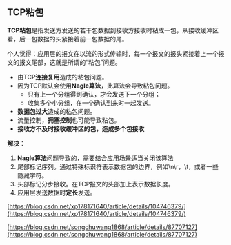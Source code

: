## TCP粘包
**TCP粘包**是指发送方发送的若干包数据到接收方接收时粘成一包，从接收缓冲区看，后一包数据的头紧接着前一包数据的尾。


个人觉得：应用层的报文在以流的形式传输时，每一个报文的报头紧接着上一个报文的报文尾部，这就是所谓的“粘包”问题。

- 由TCP**连接复用**造成的粘包问题。
- 因为TCP默认会使用**Nagle算法**，此算法会导致粘包问题。
  - 只有上一个分组得到确认，才会发送下一个分组；
  - 收集多个小分组，在一个确认到来时一起发送。
- **数据包过大**造成的粘包问题。
- 流量控制，**拥塞控制**也可能导致粘包。
- **接收方不及时接收缓冲区的包，造成多个包接收**

**解决**：

1. **Nagle算法**问题导致的，需要结合应用场景适当关闭该算法
2. 尾部标记序列。通过特殊标识符表示数据包的边界，例如\n\r，\t，或者一些隐藏字符。
3. 头部标记分步接收。在TCP报文的头部加上表示数据长度。
4. 应用层发送数据时**定长**发送。

[https://blog.csdn.net/xp178171640/article/details/104746379/](https://blog.csdn.net/xp178171640/article/details/104746379/)

[https://blog.csdn.net/songchuwang1868/article/details/87707127](https://blog.csdn.net/songchuwang1868/article/details/87707127)